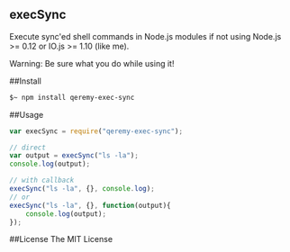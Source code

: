 ## execSync
Execute sync'ed shell commands in Node.js modules if not using Node.js >= 0.12 or IO.js >= 1.10 (like me).

Warning: Be sure what you do while using it!

##Install
```sh
$~ npm install qeremy-exec-sync
```

##Usage
```js
var execSync = require("qeremy-exec-sync");

// direct
var output = execSync("ls -la");
console.log(output);

// with callback
execSync("ls -la", {}, console.log);
// or
execSync("ls -la", {}, function(output){
    console.log(output);
});
```

##License
The MIT License
